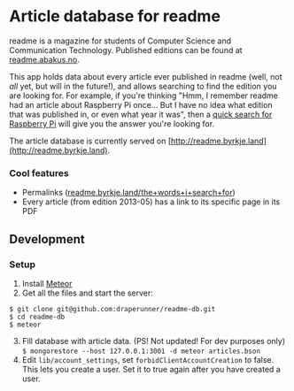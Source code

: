 # Article database for readme
readme is a magazine for students of Computer Science and Communication Technology. Published editions can be found
at [readme.abakus.no](http://readme.abakus.no).

This app holds data about every article ever published in readme (well, not _all_ yet, but will in the future!), and
allows searching to find the edition you are looking for. For example, if you're thinking "Hmm, I remember readme
had an article about Raspberry Pi once... But I have no idea what edition that was published in, or even what year it was",
then a [quick search for Raspberry Pi](http://readme.byrkje.land/raspberry+pi) will give you the answer you're looking for.

The article database is currently served on [http://readme.byrkje.land](http://readme.byrkje.land).

### Cool features
- Permalinks ([readme.byrkje.land/the+words+i+search+for](http://readme.byrkje.land/the+words+i+search+for))
- Every article (from edition 2013-05) has a link to its specific page in its PDF

## Development

### Setup

1. Install [Meteor](https://www.meteor.com/) 
2. Get all the files and start the server:  
```
$ git clone git@github.com:draperunner/readme-db.git  
$ cd readme-db  
$ meteor
```
3. Fill database with article data. (PS! Not updated! For dev purposes only)  
`$ mongorestore --host 127.0.0.1:3001 -d meteor articles.bson`
4. Edit `lib/account_settings`, set `forbidClientAccountCreation` to false. This lets you create a user. 
Set it to true again after you have created a user.
